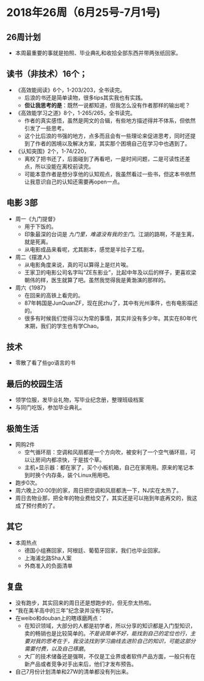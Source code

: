 # 2018年26周（6月25号-7月1号)

## 26周计划

+ 本周最重要的事就是拍照、毕业典礼和收拾全部东西并带两张纸回家。

## 读书（非技术）16个；

+ 《高效能阅读》6个，1-203/203，全书读完。
  + 后浪的书还是简单读物，很多tips其实我也有实践。
  + **但让我思考的是**：既然一说都知道，但我怎么没有作者那样的输出呢？
+ 《高效能学习之道》8个，1-265/265，全书读完。
  + 作者的真实感悟，虽然是网文的合辑，有些地方描述得并不体系，但依然引发了一些思考。
  + 这个比后浪的书强的地方，点多而且会有一些理论来促进思考，同时还提到了作者的困境以及解决方案，其实那个困境自己在学习中也遇到了。
+ 《认知突围》2个，1-74/220，
  + 离校了把书还了，后面碰到了再看吧，一是时间问题，二是可读性还差点，所以没能在离校前读完。
  + 可能本意作者是想分享他的认知观点，我虽然看过一些书，但这本书依然让我意识自己的认知还需要再open一点。

## 电影 3部

+ 周一《九门提督》
  + 用于下饭的。
  + 印象最深的台词是 *九门里，难道没有我的生门*。江湖的路啊，不是生离，就是死离。
  + 从电影成品来看呢，尤其剧本，感觉是半拉子工程。
+ 周二《摆渡人》
  + 从电影角度来说，真的可以算得上是烂片唉。
  + 王家卫的电影公司名字叫“ZE东影业”，比起中年及以后的样子，更喜欢梁朝伟的样，医生就算了吧。虽然我觉得我是黄渤演的那样的。
+ 周六《1987》
  + 在回来的高铁上看完的。
  + 87年韩国是JunQuanZF，现在民zhu了，其中有光州事件，也有电影描述的。
  + 很多有时候我们觉得习以为常的事情，其实并没有多少年。其实在80年代末期，我们的学生也有学Chao。

## 技术

+ 零散了看了些go语言的书

## 最后的校园生活

+ 领学位服，发毕业礼物，写毕业纪念册，整理班级档案
+ 与同门吃饭，参加毕业典礼。

## 极简生活

+ 网购2件
  + 空气循环扇：空调和风扇都是一个方向吹，被安利了一个空气循环扇，可以让房间内都凉快，于是拔个草。
  + 主机+显示器：都在家了，买个小板机箱，自己在家用用。原来的笔记本到时换个内存条，装个Linux用用吧。
+ 跑步0次。
+ 周六晚上20:00到的家，周日把空调和风扇都洗一下，NJ实在太热了。
+ 周日去物业那，把全年的物业费给交了，其实还是可以拖到年底再交的，我这成了预付费的了。

## 其它

+ 本周热点
  + 德国小组赛回家，阿根廷、葡萄牙回家，我们也毕业回家。
  + 上海浦北路Sha人案
  + 外商准入的负面清单

## 复盘

+ 没有跑步，其实回来的周日还是想跑步的，但无奈太热啦。
+ “我在美羊高中的三年”纪念录并没有写好。
+ 在weibo和douban上的瞎琢磨两点：
  + 在知识领域，大部分的人都是初学者，所以分享的知识都是入门型知识，卖的畅销也是比较简单的。*不是说简单不好，能找到自己的定位也行，主要对我的思考在于，我没法找到学习曲线去进阶自己的知识，可能这部分需要付费，以及自己琢磨*。
  + 大厂的技术储备还是强啊，不仅是工业界或者软件产品方面，一般只有在新产品或者竞争对手出来后，他们才发布预告。
+ 自己7月份计划清单和27W的清单都没有列出来。